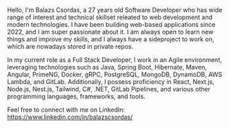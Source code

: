 Hello, I'm Balazs Csordas, a 27 years old Software Developer who has wide range of interest and technical skillset releated to web development and modern technologies. I have been building web-based applications since 2022, and I am super passionate about it. I am always open to learn new things and improve my skills, and I always have a sideproject to work on, which are nowadays stored in private repos.

In my current role as a Full Stack Developer, I work in an Agile environment, leveraging technologies such as Java, Spring Boot, Hibernate, Maven, Angular, PrimeNG, Docker, gRPC, PostgreSQL, MongoDB, DynamoDB, AWS Lambda, and GitLab. Additionally, I possess proficiency in React, Next.js, Node.js, Nest.js, Tailwind, C#, .NET, GitLab Pipelines, and various other programming languages, frameworks, and tools.

Feel free to connect with me on LinkedIn: https://www.linkedin.com/in/balazscsordas/
